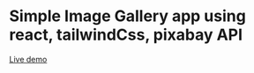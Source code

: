 # Simple Image Gallery app using react, tailwindCss, pixabay API

[Live demo](daily-jelly.surge.sh)
